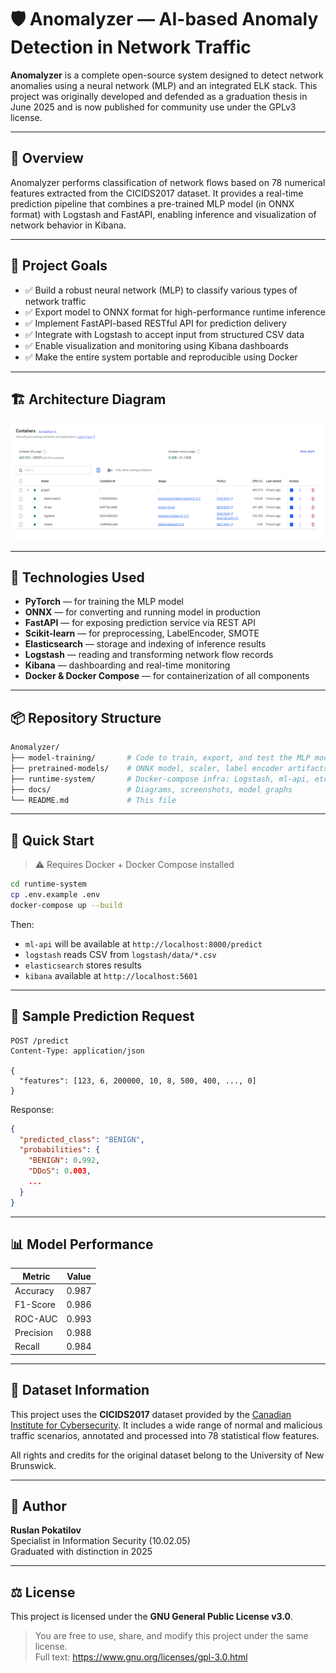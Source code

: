 # 🛡️ Anomalyzer — AI-based Anomaly Detection in Network Traffic

**Anomalyzer** is a complete open-source system designed to detect network anomalies using a neural network (MLP) and an integrated ELK stack. This project was originally developed and defended as a graduation thesis in June 2025 and is now published for community use under the GPLv3 license.

---

## 📖 Overview

Anomalyzer performs classification of network flows based on 78 numerical features extracted from the CICIDS2017 dataset. It provides a real-time prediction pipeline that combines a pre-trained MLP model (in ONNX format) with Logstash and FastAPI, enabling inference and visualization of network behavior in Kibana.

---

## 🎯 Project Goals

- ✅ Build a robust neural network (MLP) to classify various types of network traffic
- ✅ Export model to ONNX format for high-performance runtime inference
- ✅ Implement FastAPI-based RESTful API for prediction delivery
- ✅ Integrate with Logstash to accept input from structured CSV data
- ✅ Enable visualization and monitoring using Kibana dashboards
- ✅ Make the entire system portable and reproducible using Docker

---

## 🏗️ Architecture Diagram

![Architecture](docs/screenshots/Docker_Project.png)

---

## 🔬 Technologies Used

- **PyTorch** — for training the MLP model
- **ONNX** — for converting and running model in production
- **FastAPI** — for exposing prediction service via REST API
- **Scikit-learn** — for preprocessing, LabelEncoder, SMOTE
- **Elasticsearch** — storage and indexing of inference results
- **Logstash** — reading and transforming network flow records
- **Kibana** — dashboarding and real-time monitoring
- **Docker & Docker Compose** — for containerization of all components

---

## 📦 Repository Structure

```bash
Anomalyzer/
├── model-training/       # Code to train, export, and test the MLP model
├── pretrained-models/    # ONNX model, scaler, label encoder artifacts
├── runtime-system/       # Docker-compose infra: Logstash, ml-api, etc.
├── docs/                 # Diagrams, screenshots, model graphs
└── README.md             # This file
```

---

## 🚀 Quick Start

> ⚠️ Requires Docker + Docker Compose installed

```bash
cd runtime-system
cp .env.example .env
docker-compose up --build
```

Then:
- `ml-api` will be available at `http://localhost:8000/predict`
- `logstash` reads CSV from `logstash/data/*.csv`
- `elasticsearch` stores results
- `kibana` available at `http://localhost:5601`

---

## 🧪 Sample Prediction Request

```http
POST /predict
Content-Type: application/json

{
  "features": [123, 6, 200000, 10, 8, 500, 400, ..., 0]
}
```

Response:
```json
{
  "predicted_class": "BENIGN",
  "probabilities": {
    "BENIGN": 0.992,
    "DDoS": 0.003,
    ...
  }
}
```

---

## 📊 Model Performance

| Metric     | Value |
|------------|-------|
| Accuracy   | 0.987 |
| F1-Score   | 0.986 |
| ROC-AUC    | 0.993 |
| Precision  | 0.988 |
| Recall     | 0.984 |

---

## 🧬 Dataset Information

This project uses the **CICIDS2017** dataset provided by the [Canadian Institute for Cybersecurity](https://www.unb.ca/cic/datasets/ids-2017.html). It includes a wide range of normal and malicious traffic scenarios, annotated and processed into 78 statistical flow features.

All rights and credits for the original dataset belong to the University of New Brunswick.

---

## 📘 Author

**Ruslan Pokatilov**  
Specialist in Information Security (10.02.05)  
Graduated with distinction in 2025  

---

## ⚖️ License

This project is licensed under the **GNU General Public License v3.0**.

> You are free to use, share, and modify this project under the same license.  
> Full text: https://www.gnu.org/licenses/gpl-3.0.html
